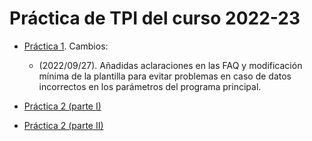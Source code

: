 # Práctica de TPI del curso 2022-23

- [Práctica 1](./enunciados/practica1/practica1.md). Cambios:
    - (2022/09/27). Añadidas aclaraciones en las FAQ y modificación mínima de la plantilla para evitar problemas en caso de datos incorrectos en los parámetros del programa principal.

- [Práctica 2 (parte I)](./enunciados/practica2/practica2_1.md)

- [Práctica 2 (parte II)](./enunciados/practica2/practica2_2.md)
